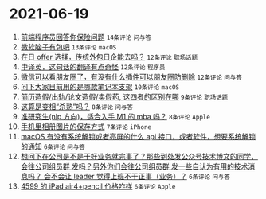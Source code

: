 # 2021-06-19

1. [前端程序员回答你保险问题](https://www.v2ex.com/t/784399) `14条评论` `问与答`
1. [微软脑子有包吧](https://www.v2ex.com/t/784425) `13条评论` `macOS`
1. [在日 offer 选择，传统外包日企能去吗？](https://www.v2ex.com/t/784419) `12条评论` `职场话题`
1. [中译英，这句话的翻译有点奇怪](https://www.v2ex.com/t/784413) `12条评论` `程序员`
1. [微信可以看朋友圈了，有没有什么插件可以朋友圈防删除](https://www.v2ex.com/t/784408) `12条评论` `问与答`
1. [问下大家目前用的是哪款笔记本支架](https://www.v2ex.com/t/784406) `10条评论` `macOS`
1. [简历造假/出轨/论文造假/卖假药, 这四者的区别在哪](https://www.v2ex.com/t/784443) `9条评论` `职场话题`
1. [这算是变相“杀熟”吗？](https://www.v2ex.com/t/784420) `8条评论` `问与答`
1. [准研究生(nlp 方向)，适合入手 M1 的 mba 吗？](https://www.v2ex.com/t/784403) `8条评论` `Apple`
1. [手机里相册图片的保存方式](https://www.v2ex.com/t/784402) `7条评论` `iPhone`
1. [macOS 有没有系统解锁或者亮屏的什么 api 接口，或者软件，想要系统解锁的通知](https://www.v2ex.com/t/784407) `6条评论` `问与答`
1. [想问下在公司是不是干好业务就完事了？那些到处发公众号技术博文的同学，会往公司组员群 发吗？另外你们会往公司组员群 发一些自认为有用的技术消息吗？ 会不会让 leader 觉得上班不干正事（业务）？](https://www.v2ex.com/t/784398) `6条评论` `问与答`
1. [4599 的 iPad air4+pencil 价格咋样](https://www.v2ex.com/t/784397) `6条评论` `Apple`

